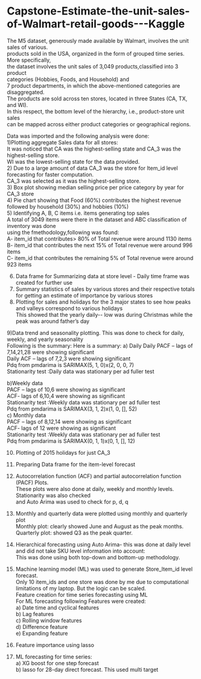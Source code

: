 # Capstone-Estimate-the-unit-sales-of-Walmart-retail-goods---Kaggle

The M5 dataset, generously made available by Walmart, involves the unit sales of various.  <br />
products sold in the USA, organized in the form of grouped time series. More specifically,  <br />
the dataset involves the unit sales of 3,049 products,classified into 3 product  <br />
categories (Hobbies, Foods, and Household) and  <br />
7 product departments, in which the above-mentioned categories are disaggregated.  <br />
The products are sold across ten stores, located in three States (CA, TX, and WI).  <br />
In this respect, the bottom level of the hierarchy, i.e., product-store unit sales  <br />
can be mapped across either product categories or geographical regions.  <br />

Data was imported and the following analysis were done:  <br />
1)Plotting aggregate Sales data for all stores:  <br />
It was noticed that CA was the highest-selling state and CA_3 was the highest-selling store.  <br />
WI was the lowest-selling state for the data provided.  <br />
2) Due to a large amount of data CA_3 was the store for Item_id level forecasting for faster computation.  <br />
CA_3 was selected as it was the highest-selling store.  <br />
3) Box plot showing median selling price per price category by year for CA_3 store  <br />
4) Pie chart showing that Food (60%) contributes the highest revenue followed by household (30%) and hobbies (10%)  <br />
5) Identifying A, B, C items i.e. items generating top sales  <br />
A total of 3049 items were there in the dataset and ABC classification of inventory was done  <br />
 using the fmethodology,following was found:  <br />
A-	item_id that contributes> 80% of Total revenue were around 1130 items  <br />
B-	item_id that contributes the next 15% of Total revenue were around 996 items  <br />
C-	item_id that contributes the remaining 5% of Total revenue were around 923 items  <br />

6) Data frame for Summarizing data at store level - Daily time frame was created for further use  <br />
7) Summary statistics of sales by various stores and their respective totals for getting an estimate of importance by various stores <br />
8) Plotting for sales and holidays for the 3 major states to see how peaks and valleys correspond to various holidays <br />
This showed that the yearly daily-- low was during Christmas while the peak was around father’s day  <br />

9)Data trend and seasonality plotting. This was done to check for daily, weekly, and yearly seasonality  <br />
Following is the summary:
Here is a summary: 
a) Daily
Daily PACF – lags of 7,14,21,28 were showing significant <br />
Daily ACF – lags of 7,2,3 were showing significant <br />
Pdq from pmdarima is SARIMAX(5, 1, 0)x(2, 0, 0, 7) <br />
Stationarity test :Daily data was stationary per ad fuller test <br />

b)Weekly data <br />
PACF – lags of 10,6 were showing as significant <br />
ACF- lags of 6,10,4 were showing as significant <br />
Stationarity test :Weekly data was stationary per ad fuller test <br />
Pdq from pmdarima is SARIMAX(3, 1, 2)x(1, 0, [], 52) <br />
c) Monthly data<br />
PACF – lags of 8,12,14 were showing as significant <br />
ACF- lags of 12 were showing as significant <br />
Stationarity test :Weekly data was stationary per ad fuller test <br />
Pdq from pmdarima is SARIMAX(0, 1, 1)x(0, 1, [], 12) <br />

10) Plotting of 2015 holidays for just CA_3  <br />
11) Preparing Data frame for the item-level forecast  <br />
12) Autocorrelation function (ACF) and partial autocorrelation function (PACF) Plots.  <br />
These plots were also done at daily, weekly and monthly levels. Stationarity was also checked   <br />
and Auto Arima was used to check for p, d, q  <br />
13) Monthly and quarterly data were plotted using monthly and quarterly plot  <br />
Monthly plot:  clearly showed June and August as the peak months.  <br />
Quarterly plot: showed Q3 as the peak quarter.  <br />

14) Hierarchical forecasting using Auto Arima- this was done at daily level and did not take SKU level information into account:  <br />
This was done using both top-down and bottom-up methodology.  <br />
15) Machine learning model (ML) was used to generate Store_Item_id level forecast. <br />
Only 10 item_ids and one store was done by me due to computational limitations of my laptop. But the logic can be scaled.<br />
Feature creation for time series forecasting using ML  <br />
For ML forecasting following Features were created:   <br />
a)	Date time and cyclical features  <br />
b)	Lag features  <br />
c)	Rolling window features  <br />
d)	Difference feature  <br />
e)	Expanding feature  <br />

16) Feature importance using  lasso  <br />
17) ML forecasting for time series:  <br />
a) XG boost for one step forecast  <br />
b) lasso for 28-day direct forecast. This used multi target   <br />



